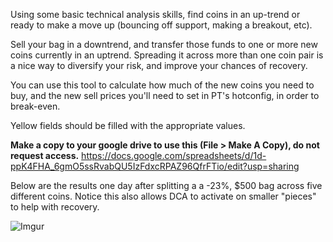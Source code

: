 
Using some basic technical analysis skills, find coins in an up-trend or ready to make a move up (bouncing off support, making a breakout, etc).

Sell your bag in a downtrend, and transfer those funds to one or more new coins currently in an uptrend.  Spreading it across more than one coin pair is a nice way to diversify your risk, and improve your chances of recovery.

You can use this tool to calculate how much of the new coins you need to buy, and the new sell prices you'll need to set in PT's hotconfig, in order to break-even.

Yellow fields should be filled with the appropriate values.


**Make a copy to your google drive to use this (File > Make A Copy), do not request access.**
https://docs.google.com/spreadsheets/d/1d-ppK4FHA_6gmO5ssRvabQU5IzFdxcRPAZ96QfrFTio/edit?usp=sharing


Below are the results one day after splitting a a -23%, $500 bag across five different coins.  Notice this also allows DCA to activate on smaller "pieces" to help with recovery.

![Imgur](https://i.imgur.com/kwqpdVc.png)

